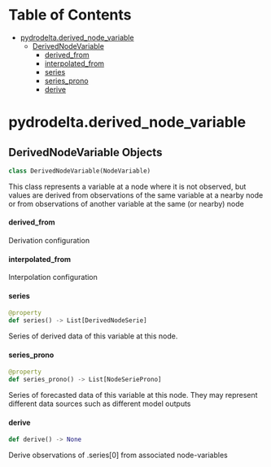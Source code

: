 # Table of Contents

* [pydrodelta.derived\_node\_variable](#pydrodelta.derived_node_variable)
  * [DerivedNodeVariable](#pydrodelta.derived_node_variable.DerivedNodeVariable)
    * [derived\_from](#pydrodelta.derived_node_variable.DerivedNodeVariable.derived_from)
    * [interpolated\_from](#pydrodelta.derived_node_variable.DerivedNodeVariable.interpolated_from)
    * [series](#pydrodelta.derived_node_variable.DerivedNodeVariable.series)
    * [series\_prono](#pydrodelta.derived_node_variable.DerivedNodeVariable.series_prono)
    * [derive](#pydrodelta.derived_node_variable.DerivedNodeVariable.derive)

<a id="pydrodelta.derived_node_variable"></a>

# pydrodelta.derived\_node\_variable

<a id="pydrodelta.derived_node_variable.DerivedNodeVariable"></a>

## DerivedNodeVariable Objects

```python
class DerivedNodeVariable(NodeVariable)
```

This class represents a variable at a node where it is not observed, but values are derived from observations of the same variable at a nearby node or from observations of another variable at the same  (or nearby) node

<a id="pydrodelta.derived_node_variable.DerivedNodeVariable.derived_from"></a>

#### derived\_from

Derivation configuration

<a id="pydrodelta.derived_node_variable.DerivedNodeVariable.interpolated_from"></a>

#### interpolated\_from

Interpolation configuration

<a id="pydrodelta.derived_node_variable.DerivedNodeVariable.series"></a>

#### series

```python
@property
def series() -> List[DerivedNodeSerie]
```

Series of derived data of this variable at this node.

<a id="pydrodelta.derived_node_variable.DerivedNodeVariable.series_prono"></a>

#### series\_prono

```python
@property
def series_prono() -> List[NodeSerieProno]
```

Series of forecasted data of this variable at this node. They may represent different data sources such as different model outputs

<a id="pydrodelta.derived_node_variable.DerivedNodeVariable.derive"></a>

#### derive

```python
def derive() -> None
```

Derive observations of .series[0] from associated node-variables

